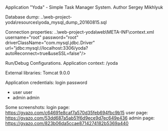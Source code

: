 Application "Yoda" - Simple Task Manager System.
Author Sergey Mikhlyuk

Database dump:  ..\web-project-yoda\resources\yoda_mysql_dump_20160815.sql

Connection properties:
..\web-project-yoda\web\META-INF\context.xml
    username="root"
    password="root"
    driverClassName="com.mysql.jdbc.Driver"
    url="jdbc:mysql://localhost:3306/yoda?autoReconnect=true&amp;useSSL=false"/>

Run/Debug Configurations. Application context: /yoda

External libraries:
Tomcat 9.0.0

Application credentials:
 login   password
 - user  user
 - admin admin

Some screenshots:
login page: https://gyazo.com/c64691e8caf7a570d35feb694fbc9b15
user page: https://gyazo.com/53dd687a5ab51f6d9ece9d7ec649e436
admin page: https://gyazo.com/823b06da5ccae8714274182b5369a440
